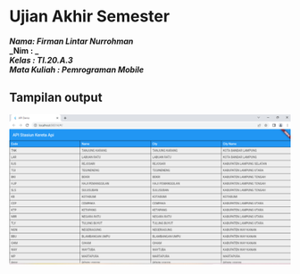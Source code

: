 # Ujian Akhir Semester

**_Nama: Firman Lintar Nurrohman_** <br/>
**_Nim : _** <br/>
**_Kelas : TI.20.A.3_** <br/>
**_Mata Kuliah : Pemrograman Mobile_** <br/>

## Tampilan output

<div align="center">
  <img src="img/output.png" alt="tampilanapi" >

</div>
